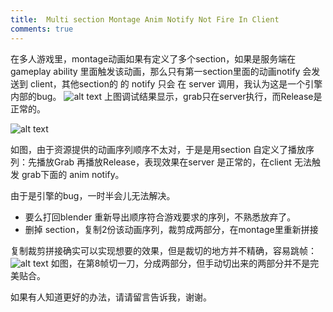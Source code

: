 ```yaml
---
title:  Multi section Montage Anim Notify Not Fire In Client
comments: true
---
```



在多人游戏里，montage动画如果有定义了多个section，如果是服务端在gameplay ability 里面触发该动画，那么只有第一section里面的动画notify 会发送到 client，其他section的 的 notify 只会 在 server 调用，我认为这是一个引擎内部的bug。
![alt text](../../assets/images/MontageSection_image-2.png)
上图调试结果显示，grab只在server执行，而Release是正常的。

![alt text](../../assets/images/MontageSection_image.png)

如图，由于资源提供的动画序列顺序不太对，于是是用section 自定义了播放序列：先播放Grab 再播放Release，表现效果在server 是正常的，在client 无法触发 grab下面的 anim notify。

 由于是引擎的bug，一时半会儿无法解决。
 - 要么打回blender 重新导出顺序符合游戏要求的序列，不熟悉放弃了。
 - 删掉 section，复制2份该动画序列，裁剪成两部分，在montage里重新拼接

 复制裁剪拼接确实可以实现想要的效果，但是裁切的地方并不精确，容易跳帧：
 ![alt text](../../assets/images/MontageSection_image-1.png)
 如图，在第8帧切一刀，分成两部分，但手动切出来的两部分并不是完美贴合。

 如果有人知道更好的办法，请请留言告诉我，谢谢。
 